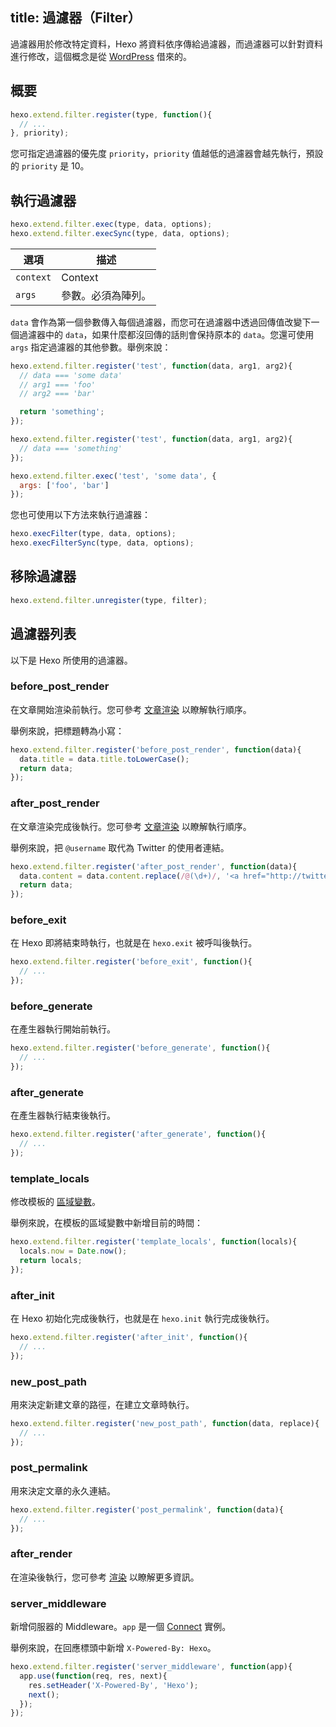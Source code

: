 title: 過濾器（Filter）
---
過濾器用於修改特定資料，Hexo 將資料依序傳給過濾器，而過濾器可以針對資料進行修改，這個概念是從 [WordPress](http://codex.wordpress.org/Plugin_API#Filters) 借來的。

## 概要

``` js
hexo.extend.filter.register(type, function(){
  // ...
}, priority);
```

您可指定過濾器的優先度 `priority`，`priority` 值越低的過濾器會越先執行，預設的 `priority` 是 10。

## 執行過濾器

``` js
hexo.extend.filter.exec(type, data, options);
hexo.extend.filter.execSync(type, data, options);
```

選項 | 描述
--- | ---
`context` | Context
`args` | 參數。必須為陣列。

`data` 會作為第一個參數傳入每個過濾器，而您可在過濾器中透過回傳值改變下一個過濾器中的 `data`，如果什麼都沒回傳的話則會保持原本的 `data`。您還可使用 `args` 指定過濾器的其他參數。舉例來說：

``` js
hexo.extend.filter.register('test', function(data, arg1, arg2){
  // data === 'some data'
  // arg1 === 'foo'
  // arg2 === 'bar'

  return 'something';
});

hexo.extend.filter.register('test', function(data, arg1, arg2){
  // data === 'something'
});

hexo.extend.filter.exec('test', 'some data', {
  args: ['foo', 'bar']
});
```

您也可使用以下方法來執行過濾器：

``` js
hexo.execFilter(type, data, options);
hexo.execFilterSync(type, data, options);
```

## 移除過濾器

``` js
hexo.extend.filter.unregister(type, filter);
```

## 過濾器列表

以下是 Hexo 所使用的過濾器。

### before_post_render

在文章開始渲染前執行。您可參考 [文章渲染](api/posts.html#渲染) 以瞭解執行順序。

舉例來說，把標題轉為小寫：

``` js
hexo.extend.filter.register('before_post_render', function(data){
  data.title = data.title.toLowerCase();
  return data;
});
```

### after_post_render

在文章渲染完成後執行。您可參考 [文章渲染](api/posts.html#渲染) 以瞭解執行順序。

舉例來說，把 `@username` 取代為 Twitter 的使用者連結。

``` js
hexo.extend.filter.register('after_post_render', function(data){
  data.content = data.content.replace(/@(\d+)/, '<a href="http://twitter.com/$1">#$1</a>');
  return data;
});
```

### before_exit

在 Hexo 即將結束時執行，也就是在 `hexo.exit` 被呼叫後執行。

``` js
hexo.extend.filter.register('before_exit', function(){
  // ...
});
```

### before_generate

在產生器執行開始前執行。

``` js
hexo.extend.filter.register('before_generate', function(){
  // ...
});
```

### after_generate

在產生器執行結束後執行。

``` js
hexo.extend.filter.register('after_generate', function(){
  // ...
});
```

### template_locals

修改模板的 [區域變數](../docs/variables.html)。

舉例來說，在模板的區域變數中新增目前的時間：

``` js
hexo.extend.filter.register('template_locals', function(locals){
  locals.now = Date.now();
  return locals;
});
```

### after_init

在 Hexo 初始化完成後執行，也就是在 `hexo.init` 執行完成後執行。

``` js
hexo.extend.filter.register('after_init', function(){
  // ...
});
```

### new_post_path

用來決定新建文章的路徑，在建立文章時執行。

``` js
hexo.extend.filter.register('new_post_path', function(data, replace){
  // ...
});
```

### post_permalink

用來決定文章的永久連結。

``` js
hexo.extend.filter.register('post_permalink', function(data){
  // ...
});
```

### after_render

在渲染後執行，您可參考 [渲染](api/rendering.html#after_render_過濾器) 以瞭解更多資訊。

### server_middleware

新增伺服器的 Middleware。`app` 是一個 [Connect] 實例。

舉例來說，在回應標頭中新增 `X-Powered-By: Hexo`。

``` js
hexo.extend.filter.register('server_middleware', function(app){
  app.use(function(req, res, next){
    res.setHeader('X-Powered-By', 'Hexo');
    next();
  });
});
```

[Connect]: https://github.com/senchalabs/connect
